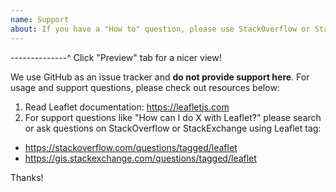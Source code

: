 ```yaml
---
name: Support
about: If you have a "How to" question, please use StackOverflow or StackExchange.
---
```


--------------^ Click "Preview" tab for a nicer view!

We use GitHub as an issue tracker and **do not provide support here**.
For usage and support questions, please check out resources below:

1. Read Leaflet documentation: https://leafletjs.com
2. For support questions like "How can I do X with Leaflet?" please search or ask questions on StackOverflow or StackExchange using Leaflet tag:

- https://stackoverflow.com/questions/tagged/leaflet
- https://gis.stackexchange.com/questions/tagged/leaflet

Thanks!
